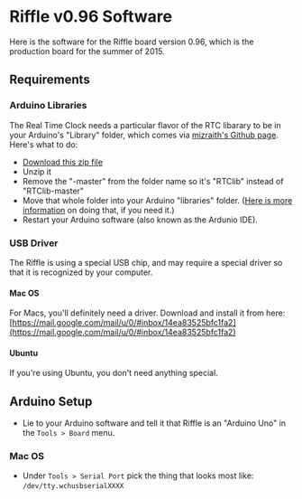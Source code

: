 # Riffle v0.96 Software

Here is the software for the Riffle board version 0.96, which is the production board for the summer of 2015.


## Requirements

### Arduino Libraries

The Real Time Clock needs a particular flavor of the RTC libarary to be in your Arduino's "Library" folder, which comes via [mizraith's Github page](https://github.com/mizraith/RTClib). Here's what to do:

  - [Download this zip file](https://github.com/mizraith/RTClib/archive/master.zip)
  - Unzip it
  - Remove the "-master" from the folder name so it's "RTClib" instead of "RTClib-master"
  - Move that whole folder into your Arduino "libraries" folder. ([Here is more information](https://learn.sparkfun.com/tutorials/installing-an-arduino-library) on doing that, if you need it.)
  - Restart your Arduino software (also known as the Ardunio IDE).

### USB Driver

The Riffle is using a special USB chip, and may require a special driver so that it is recognized by your computer.

#### Mac OS

For Macs, you'll definitely need a driver. Download and install it from here: [https://mail.google.com/mail/u/0/#inbox/14ea83525bfc1fa2](https://mail.google.com/mail/u/0/#inbox/14ea83525bfc1fa2)

#### Ubuntu

If you're using Ubuntu, you don't need anything special.

## Arduino Setup

- Lie to your Arduino software and tell it that Riffle is an "Arduino Uno" in the `Tools > Board` menu.

### Mac OS

- Under `Tools > Serial Port` pick the thing that looks most like: `/dev/tty.wchusbserialXXXX`



